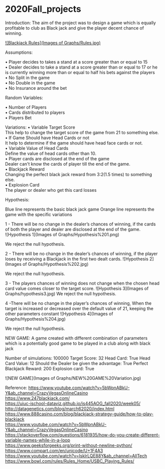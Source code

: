 # 2020Fall_projects
Introduction:
The aim of the project was to design a game which is equally profitable to club as Black jack and give the player decent chance of winning.

[![Blackjack Rules](Images of Graphs/Rules.jpg)]( https://www.youtube.com/watch?v=5bWpnABkU-Y&ab_channel=CrazyVegasOnlineCasino)

Assumptions:

•	Player decides to takes a stand at a score greater than or equal to 15 <br>
•	Dealer decides to take a stand at a score greater than or equal to 17 or he is currently winning more than or equal to half his bets against the players<br>
•	No Split in the game <br>
•	No Double in the game <br>
•	No Insurance around the bet

Random Variables:

•	Number of Players<br>
•	Cards distributed to players<br>
•	Players Bet<br>

Variations:
•	Variable Target Score <BR>
This help to change the target score of the game from 21 to something else.  <BR>
•	If Game Should have Head Cards or not  <BR>
It help to determine if the game should have head face cards or not.  <BR>
•	Variable Value of Head Cards <BR>
Define the value of head cards other than 10. <BR>
•	Player cards are disclosed at the end of the game <BR>
Dealer can't know the cards of player till the end of the game. <BR>
•	Blackjack Reward <BR>
Changing the perfect black jack reward from 3:2(1.5 times) to something else.  <BR>
•	Explosion Card <BR>
The player or dealer who get this card losses <BR>

Hypothesis:

Blue line represents the basic black jack game
Orange line represents the game with the specific variations

1 - There will be no change in the dealer’s chances of winning, if the cards of both the player and dealer are disclosed at the end of the game.<br>
![Hypothesis 1](Images of Graphs/Hypothesis%201.png)

We reject the null hypothesis. 


2 - There will be no change in the dealer’s chances of winning, if the player loses by receiving a Blackjack in the first two dealt cards.
![Hypothesis 2](Images of Graphs/Hypothesis%202.jpg)

We reject the null hypothesis. 

3 - The players chances of winning does not change when the chosen head card value comes closer to the target score.
![Hypothesis 3](Images of Graphs/hypothesis3.jpg)
We reject the null hypothesis.

4 -There will be no change in the player’s chances of winning, When the target is increased or decreased over the default value of 21, keeping the other parameters constant
![Hypothesis 4](Images of Graphs/Hypothesis%204.jpg)

We reject the null hypothesis.


NEW GAME:
A game created with different combination of parameters which is a potentially good game to be played in a club along with black jack

Number of simulations: 100000
Target Score: 32
Head Card: True
Head Card Value: 12
Should the Dealer be given the advantage: True
Perfect Blackjack Reward: 200
Explosion card: True

![NEW GAME](Images of Graphs/NEW%20GAME%20Variation.jpg)




Reference:
https://www.youtube.com/watch?v=5bWpnABkU-Y&ab_channel=CrazyVegasOnlineCasino <br>
https://www.247blackjack.com/ <br>
https://uiuc-ischool-dataviz.github.io/is445AOG_fall2020/week05/ <br>
http://datagenetics.com/blog/march62020/index.html <br>
https://www.888casino.com/blog/blackjack-strategy-guide/how-to-play-blackjack  <br>
https://www.youtube.com/watch?v=5bWpnABkU-Y&ab_channel=CrazyVegasOnlineCasino  <br>
https://stackoverflow.com/questions/6181935/how-do-you-create-different-variable-names-while-in-a-loop  <br>
https://www.geeksforgeeks.org/print-without-newline-python/  <br>
https://www.compart.com/en/unicode/U+1F4A3  <br>
https://www.youtube.com/watch?v=IsklrLQE88Y&ab_channel=AllTech  <br>
https://www.bowl.com/rules/Rules_Home/USBC_Playing_Rules/




    
    
